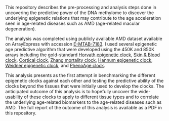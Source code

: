 This repository describes the pre-processing and analysis steps done in uncovering the predictive power of the DNA methylome to discover the underlying epigenetic relations that may contribute to the age acceleration seen in age-related diseases such as AMD (age-related macular degeneration).

The analysis was completed using publicly available AMD dataset available on ArrayExpress with accession [E-MTAB-7183](https://www.ebi.ac.uk/biostudies/arrayexpress/studies/E-MTAB-7183?query=E-MTAB-7183). I used several epigenetic age predictive algorithm that were developed using the 450K and 850K arrays including the gold-standard [Horvath epigenetic clock](https://www.nature.com/articles/s41576-018-0004-3), [Skin & Blood clock](https://pmc.ncbi.nlm.nih.gov/articles/PMC6075434/), [Cortical clock](https://pmc.ncbi.nlm.nih.gov/articles/PMC7805794/), [Zhang mortality clock](https://www.nature.com/articles/ncomms14617), [Hannum epigenetic clock](https://www.sciencedirect.com/science/article/pii/S1097276512008933), [Weidner epigenetic clock](https://genomebiology.biomedcentral.com/articles/10.1186/gb-2014-15-2-r24), and [PhenoAge clock](https://pmc.ncbi.nlm.nih.gov/articles/PMC5940111/). 

This analysis presents as the first attempt in benchmarking the different epigenetic clocks against each other and testing the predictive ability of the clocks beyond the tissues that were initially used to develop the clocks. The anticipated outcome of this analysis is to hopefully uncover the wide-usability of these clocks to apply to different tissue types and to correlate the underlying age-related biomarkers to the age-related diseases such as AMD. The full report of the outcome of this analysis is available as a PDF in this repository. 
